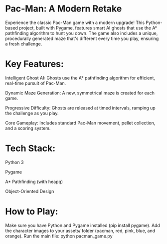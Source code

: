# Pac-Man: A Modern Retake
Experience the classic Pac-Man game with a modern upgrade! This Python-based project, built with Pygame, features smart AI ghosts that use the A* pathfinding algorithm to hunt you down. The game also includes a unique, procedurally generated maze that's different every time you play, ensuring a fresh challenge.

# Key Features:

Intelligent Ghost AI: Ghosts use the A* pathfinding algorithm for efficient, real-time pursuit of Pac-Man.

Dynamic Maze Generation: A new, symmetrical maze is created for each game.

Progressive Difficulty: Ghosts are released at timed intervals, ramping up the challenge as you play.

Core Gameplay: Includes standard Pac-Man movement, pellet collection, and a scoring system.


# Tech Stack:

Python 3

Pygame

A* Pathfinding (with heapq)

Object-Oriented Design


# How to Play:
Make sure you have Python and Pygame installed (pip install pygame).
Add the character images to your assets/ folder (pacman, red, pink, blue, and orange).
Run the main file: python pacman_game.py


